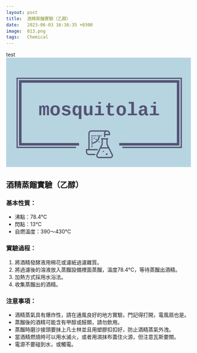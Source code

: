 ```yaml
---
layout: post
title:  酒精蒸餾實驗（乙醇）
date:   2023-06-03 16:36:35 +0300
image:  013.png
tags:   Chemical
---
```

test
![Alt text](../images/001.png)
## 酒精蒸餾實驗（乙醇）

### 基本性質：
- 沸點：78.4℃
- 閃點：13℃
- 自燃溫度：390～430℃

### 實驗過程：
1. 將酒精發酵液用棉花或濾紙過濾雜質。
2. 將過濾後的溶液放入蒸餾設備裡面蒸餾，溫度78.4℃，等待蒸餾出酒精。
3. 加熱方式採用水浴法。
4. 收集蒸餾出的酒精。

### 注意事項：
- 酒精蒸氣具有爆炸性，請在通風良好的地方實驗，門記得打開，電風扇也是。
- 蒸餾後的酒精可能含有甲醇或醛類，請勿飲用。
- 蒸餾時磨沙接頭要抹上凡士林並且用塑膠扣扣好，防止酒精蒸氣外洩。
- 當酒精燃燒時可以用水滅火，或者用濕抹布蓋住火源，但注意瓦斯要關。
- 電源不要碰到水，或觸電。